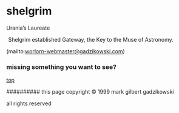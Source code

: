 

# shelgrim



 Urania’s Laureate

![xparent](assets/xparent.gif)  Shelgrim established Gateway, the Key to the Muse of Astronomy. 



 (mailto:worlorn-webmaster@gadzikowski.com) 

 
### missing something you want to see?



 [top](#top) 

 
########## this page copyright © 1999 mark gilbert gadzikowski

 all rights reserved